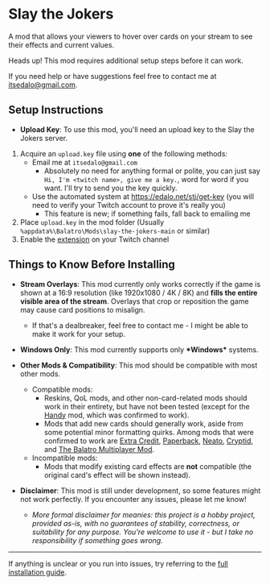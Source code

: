 # Slay the Jokers
A mod that allows your viewers to hover over cards on your stream to see their effects and current values.

Heads up! This mod requires additional setup steps before it can work.

If you need help or have suggestions feel free to contact me at itsedalo@gmail.com.

## Setup Instructions
- **Upload Key**: To use this mod, you'll need an upload key to the Slay the Jokers server.
1. Acquire an `upload.key` file using **one** of the following methods:
    - Email me at `itsedalo@gmail.com`
        - Absolutely no need for anything formal or polite, you can just say `Hi, I'm <twitch name>, give me a key.`, word for word if you want. I'll try to send you the key quickly.
    - Use the automated system at https://edalo.net/stj/get-key (you will need to verify your Twitch account to prove it's really you)
        - This feature is new; if something fails, fall back to emailing me
2. Place `upload.key` in the mod folder (Usually `%appdata%\Balatro\Mods\slay-the-jokers-main` or similar)
3.  Enable the [extension](https://dashboard.twitch.tv/extensions/iaofk5k6d87u31z9uy2joje2fwn347) on your Twitch channel

## Things to Know Before Installing
- **Stream Overlays**: This mod currently only works correctly if the game is shown at a 16:9 resolution (like 1920x1080 / 4K / 8K) and **fills the entire visible area of the stream**. Overlays that crop or reposition the game may cause card positions to misalign.
    - If that's a dealbreaker, feel free to contact me - I might be able to make it work for your setup.

- **Windows Only**: This mod currently supports only **\*Windows\*** systems.

- **Other Mods & Compatibility**: This mod should be compatible with most other mods.
    - Compatible mods:
        - Reskins, QoL mods, and other non-card-related mods should work in their entirety, but have not been tested (except for the [Handy](https://github.com/SleepyG11/HandyBalatro) mod, which was confirmed to work).
        -  Mods that add new cards should generally work, aside from some potential minor formatting quirks. Among mods that were confirmed to work are [Extra Credit](https://github.com/GuilloryCraft/ExtraCredit), [Paperback](https://github.com/Balatro-Paperback/paperback), [Neato](https://github.com/neatoqueen/NeatoJokers), [Cryptid](https://github.com/MathIsFun0/Cryptid), and [The Balatro Multiplayer Mod](https://github.com/V-rtualized/BalatroMultiplayer).
    - Incompatible mods:
        - Mods that modify existing card effects are **not** compatible (the original card's effect will be shown instead).

- **Disclaimer**: This mod is still under development, so some features might not work perfectly. If you encounter any issues, please let me know!
    - *More formal disclaimer for meanies: this project is a hobby project, provided as-is, with no guarantees of stability, correctness, or suitability for any purpose. You're welcome to use it - but I take no responsibility if something goes wrong.*

---

If anything is unclear or you run into issues, try referring to the [full installation guide](https://github.com/its-edalo/slay-the-jokers/blob/main/INSTALL.md).